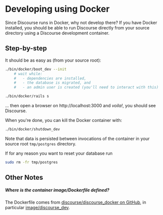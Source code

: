# Developing using Docker

Since Discourse runs in Docker, why not develop there?  If you have Docker installed, you should be able to run Discourse directly from your source directory using a Discourse development container.

## Step-by-step

It should be as easy as (from your source root):

```sh
./bin/docker/boot_dev --init
    # wait while:
    #   - dependencies are installed,
    #   - the database is migrated, and
    #   - an admin user is created (you'll need to interact with this)

./bin/docker/rails s
```

... then open a browser on http://localhost:3000 and _voila!_, you should see Discourse.

When you're done, you can kill the Docker container with:

```sh
./bin/docker/shutdown_dev
```

Note that data is persisted between invocations of the container in your source root `tmp/postgres` directory.

If for any reason you want to reset your database run

```sh
sudo rm -fr tmp/postgres
```

## Other Notes

##### Where is the container image/Dockerfile defined?

The Dockerfile comes from [discourse/discourse_docker on GitHub](https://github.com/discourse/discourse_docker), in particular [image/discourse_dev](https://github.com/discourse/discourse_docker/tree/master/image/discourse_dev).
